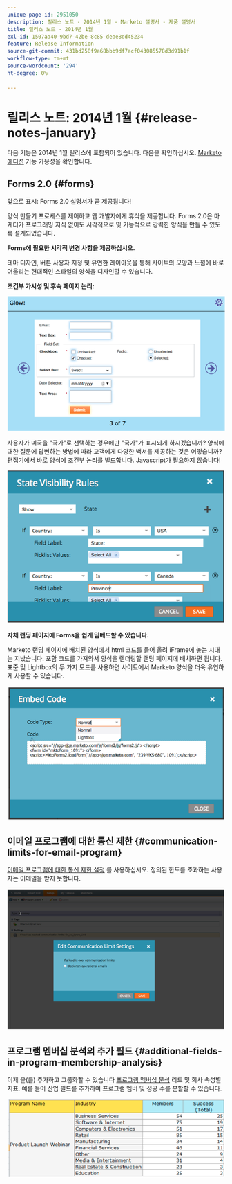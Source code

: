 ```yaml
---
unique-page-id: 2951050
description: 릴리스 노트 - 2014년 1월 - Marketo 설명서 - 제품 설명서
title: 릴리스 노트 - 2014년 1월
exl-id: 1507aa40-9bd7-42be-8c85-deae8dd45234
feature: Release Information
source-git-commit: 431bd258f9a68bbb9df7acf043085578d3d91b1f
workflow-type: tm+mt
source-wordcount: '294'
ht-degree: 0%

---
```


# 릴리스 노트: 2014년 1월 {#release-notes-january}

다음 기능은 2014년 1월 릴리스에 포함되어 있습니다. 다음을 확인하십시오. [Marketo 에디션](https://www.marketo.com/pricing/) 기능 가용성을 확인합니다.

## Forms 2.0 {#forms}

앞으로 표시: Forms 2.0 설명서가 곧 제공됩니다!

양식 만들기 프로세스를 제어하고 웹 개발자에게 휴식을 제공합니다. Forms 2.0은 마케터가 프로그래밍 지식 없이도 시각적으로 및 기능적으로 강력한 양식을 만들 수 있도록 설계되었습니다.

**Forms에 필요한 시각적 변경 사항을 제공하십시오.**

테마 디자인, 버튼 사용자 지정 및 유연한 레이아웃을 통해 사이트의 모양과 느낌에 바로 어울리는 현대적인 스타일의 양식을 디자인할 수 있습니다.

**조건부 가시성 및 후속 페이지 논리:**

![](assets/image2014-9-22-10-3a30-3a52.png)

사용자가 미국을 &quot;국가&quot;로 선택하는 경우에만 &quot;국가&quot;가 표시되게 하시겠습니까? 양식에 대한 질문에 답변하는 방법에 따라 고객에게 다양한 백서를 제공하는 것은 어떻습니까? 편집기에서 바로 양식에 조건부 논리를 빌드합니다. Javascript가 필요하지 않습니다!

![](assets/image2014-9-22-10-3a31-3a54.png)

**자체 랜딩 페이지에 Forms을 쉽게 임베드할 수 있습니다.**

Marketo 랜딩 페이지에 배치된 양식에서 html 코드를 들어 올려 iFrame에 놓는 시대는 지났습니다. 포함 코드를 가져와서 양식을 렌더링할 랜딩 페이지에 배치하면 됩니다. 표준 및 Lightbox의 두 가지 모드를 사용하면 사이트에서 Marketo 양식을 더욱 유연하게 사용할 수 있습니다.

![](assets/image2014-9-22-10-3a38-3a2.png)

## 이메일 프로그램에 대한 통신 제한 {#communication-limits-for-email-program}

[이메일 프로그램에 대한 통신 제한 설정](/help/marketo/product-docs/email-marketing/email-programs/email-program-actions/enable-disable-communication-limits-in-an-email-program.md) 를 사용하십시오. 정의된 한도를 초과하는 사용자는 이메일을 받지 못합니다.

![](assets/image2014-9-22-10-3a38-3a31.png)

## 프로그램 멤버십 분석의 추가 필드 {#additional-fields-in-program-membership-analysis}

이제 을(를) 추가하고 그룹화할 수 있습니다 [프로그램 멤버십 분석](/help/marketo/product-docs/reporting/revenue-cycle-analytics/program-analytics/build-a-program-membership-analysis-report-that-lists-leads.md) 리드 및 회사 속성별 지표. 예를 들어 산업 필드를 추가하여 프로그램 멤버 및 성공 수를 분할할 수 있습니다.

![](assets/image2014-9-22-10-3a39-3a1.png)
